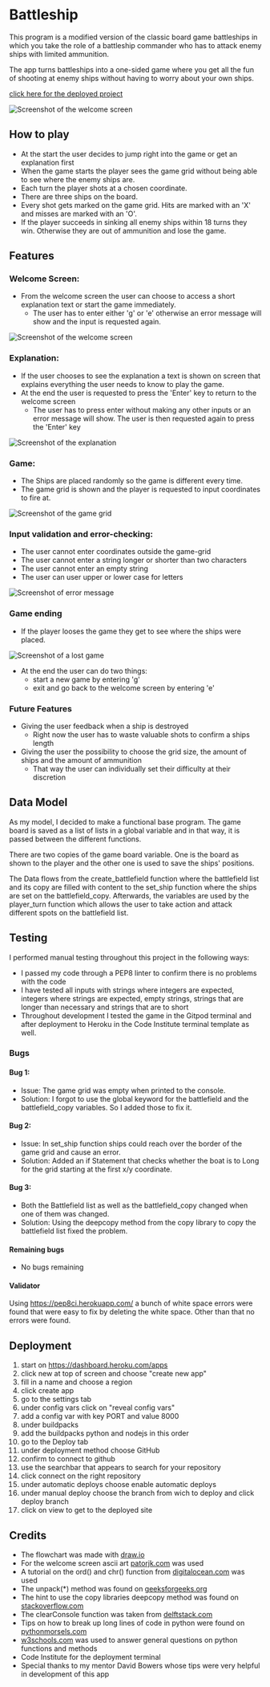 # Battleship

This program is a modified version of the classic board game battleships in which you take the role of a battleship commander who has to attack enemy ships with limited ammunition.

The app turns battleships into a one-sided game where you get all the fun of shooting at enemy ships without having to worry about your own ships.

[click here for the deployed project](https://battleship-commander-b2b519a74b77.herokuapp.com/)

![Screenshot of the welcome screen](docs/welcome-screen.png)

## How to play

- At the start the user decides to jump right into the game or get an explanation first
- When the game starts the player sees the game grid without being able to see where the enemy ships are.
- Each turn the player shots at a chosen coordinate.
- There are three ships on the board.
- Every shot gets marked on the game grid. Hits are marked with an 'X' and misses are marked with an 'O'.
- If the player succeeds in sinking all enemy ships within 18 turns they win. Otherwise they are out of ammunition and lose the game.

## Features 

### Welcome Screen:
- From the welcome screen the user can choose to access a short explanation text or start the game immediately.
    - The user has to enter either 'g' or 'e' otherwise an error message will show and the input is requested again.

![Screenshot of the welcome screen](docs/welcome-screen.png)

### Explanation:
- If the user chooses to see the explanation a text is shown on screen that explains everything the user needs to know to play the game.
- At the end the user is requested to press the 'Enter' key to return to the welcome screen
    - The user has to press enter without making any other inputs or an error message will show. The user is then requested again to press the 'Enter' key

![Screenshot of the explanation](docs/explanation.png)

### Game:
- The Ships are placed randomly so the game is different every time.
- The game grid is shown and the player is requested to input coordinates to fire at.

![Screenshot of the game grid](docs/game-grid.png)

### Input validation and error-checking:
- The user cannot enter coordinates outside the game-grid
- The user cannot enter a string longer or shorter than two characters
- The user cannot enter an empty string
- The user can user upper or lower case for letters

![Screenshot of error message](docs/input-validation.png)

### Game ending
- If the player looses the game they get to see where the ships were placed.

![Screenshot of a lost game](docs/lose-screen.png)

- At the end the user can do two things:
    - start a new game by entering 'g'
    - exit and go back to the welcome screen by entering 'e'

### Future Features
- Giving the user feedback when a ship is destroyed
    - Right now the user has to waste valuable shots to confirm a ships length
- Giving the user the possibility to choose the grid size, the amount of ships and the amount of ammunition
    - That way the user can individually set their difficulty at their discretion

## Data Model
As my model, I decided to make a functional base program. The game board is saved as a 
list of lists in a global variable and in that way, it is passed between the different functions. 

There are two copies of the game board variable. One is the board as shown to the player and the other one is used to save the ships' positions.

The Data flows from the create_battlefield function where the battlefield list and its copy are filled with content to the set_ship function where the ships are set on the battlefield_copy. Afterwards, the variables are used by the player_turn function which allows the user to take action and attack different spots on the battlefield list.


## Testing
I performed manual testing throughout this project in the following ways:
- I passed my code through a PEP8 linter to confirm there is no problems with the code
- I have tested all inputs with strings where integers are expected, integers where strings are expected, empty strings, strings that are longer than necessary and strings that are to short
- Throughout development I tested the game in the Gitpod terminal and after deployment to Heroku in the Code Institute terminal template as well.

### Bugs
#### Bug 1:
- Issue: The game grid was empty when printed to the console.
- Solution: I forgot to use the global keyword for the battlefield and the battlefield_copy variables. So I added those to fix it.

#### Bug 2:
- Issue: In set_ship function ships could reach over the border of the game grid and cause an error.
- Solution: Added an if Statement that checks whether the boat is to Long for the grid starting at the first x/y coordinate.

#### Bug 3:
- Both the Battlefield list as well as the battlefield_copy changed when one of them was changed.
- Solution: Using the deepcopy method from the copy library to copy the battlefield list fixed the problem.

#### Remaining bugs
- No bugs remaining

#### Validator
Using https://pep8ci.herokuapp.com/ a bunch of white space errors were found that were easy to fix by deleting the white space. Other than that no errors were found.


## Deployment
1. start on https://dashboard.heroku.com/apps
2. click new at top of screen and choose "create new app"
3. fill in a name and choose a region
4. click create app 
5. go to the settings tab
6. under config vars click on "reveal config vars"
7. add a config var with key PORT and value 8000
8. under buildpacks
9. add the buildpacks python and nodejs in this order
10. go to the Deploy tab
11. under deployment method choose GitHub 
12. confirm to connect to github
13. use the searchbar that appears to search for your repository
14. click connect on the right repository 
15. under automatic deploys choose enable automatic deploys
16. under manual deploy choose the branch from wich to deploy and click deploy branch
17. click on view to get to the deployed site

## Credits
- The flowchart was made with [draw.io](https://app.diagrams.net/)
- For the welcome screen ascii art [patorjk.com](https://patorjk.com/software/taag/#p=display&f=Graffiti&t=Type%20Something%20) was used
- A tutorial on the ord() and chr() function from [digitalocean.com](https://www.digitalocean.com/community/tutorials/python-ord-chr) was used
- The unpack(*) method was found on [geeksforgeeks.org](https://www.geeksforgeeks.org/python-split-string-into-list-of-characters/)
- The hint to use the copy libraries deepcopy method was found on [stackoverflow.com](https://stackoverflow.com/questions/2612802/how-do-i-clone-a-list-so-that-it-doesnt-change-unexpectedly-after-assignment)
- The clearConsole function was taken from [delftstack.com](https://www.delftstack.com/howto/python/python-clear-console/)
- Tips on how to break up long lines of code in python were found on [pythonmorsels.com](https://www.pythonmorsels.com/breaking-long-lines-code-python/)
- [w3schools.com](https://www.w3schools.com/python/) was used to answer general questions on python functions and methods
- Code Institute for the deployment terminal
- Special thanks to my mentor David Bowers whose tips were very helpful in development of this app
